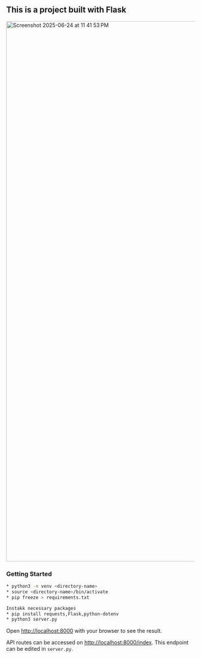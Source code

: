 ## This is a project built with Flask
<img width="1440" alt="Screenshot 2025-06-24 at 11 41 53 PM" src="https://github.com/user-attachments/assets/5d9d9941-b589-41fa-8b7d-c09e8de9a154" />


### Getting Started

```bash
* python3 -m venv <directory-name>
* source <directory-name>/bin/activate
* pip freeze > requirements.txt

Instakk necessary packages
* pip install requests,Flask,python-dotenv
* python3 server.py
```

Open [http://localhost:8000](http://localhost:8000) with your browser to see the result.

API routes can be accessed on [http://localhost:8000/index](http://localhost:3000/index). This endpoint can be edited in `server.py`.
